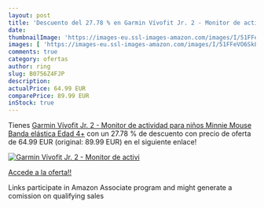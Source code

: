 ```yaml
---
layout: post
title: 'Descuento del 27.78 % en Garmin Vívofit Jr. 2 - Monitor de activi'
date: 
thumbnailImage: 'https://images-eu.ssl-images-amazon.com/images/I/51FFeVO6SkL._SL200_.jpg'
images: [ 'https://images-eu.ssl-images-amazon.com/images/I/51FFeVO6SkL._SL200_.jpg' ]
comments: true
category: ofertas
author: ring
slug: B0756Z4FJP
description:
actualPrice: 64.99 EUR
comparePrice: 89.99 EUR
inStock: true
---
```


Tienes [Garmin Vívofit Jr. 2 - Monitor de actividad para niños  Minnie Mouse  Banda elástica   Edad 4+](https://www.amazon.es/dp/B0756Z4FJP/?tag=tolees-21) con un 27.78 % de descuento con precio de oferta de 64.99 EUR (original: 89.99 EUR) en el siguiente enlace!

[![Garmin Vívofit Jr. 2 - Monitor de activi](https://images-eu.ssl-images-amazon.com/images/I/51FFeVO6SkL._SL200_.jpg)](https://www.amazon.es/dp/B0756Z4FJP/?tag=tolees-21)

[Accede a la oferta!!](https://www.amazon.es/dp/B0756Z4FJP/?tag=tolees-21)

Links participate in Amazon Associate program and might generate a comission on qualifying sales


